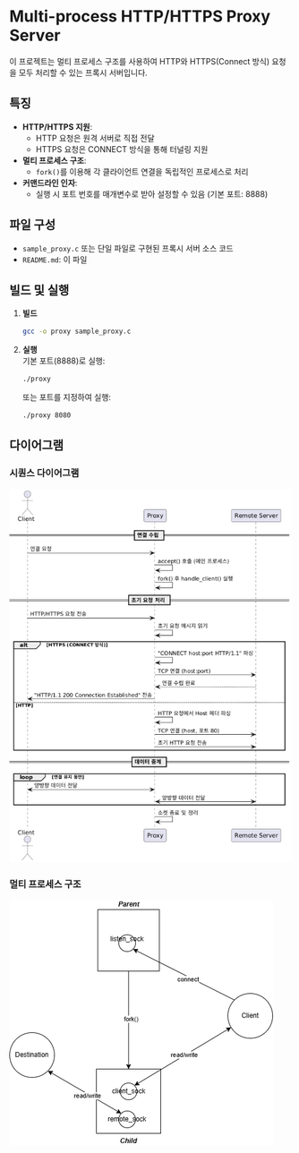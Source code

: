 # Multi-process HTTP/HTTPS Proxy Server

이 프로젝트는 멀티 프로세스 구조를 사용하여 HTTP와 HTTPS(Connect 방식) 요청을 모두 처리할 수 있는 프록시 서버입니다.

## 특징

- **HTTP/HTTPS 지원**: 
  - HTTP 요청은 원격 서버로 직접 전달
  - HTTPS 요청은 CONNECT 방식을 통해 터널링 지원
- **멀티 프로세스 구조**: 
  - `fork()`를 이용해 각 클라이언트 연결을 독립적인 프로세스로 처리
- **커맨드라인 인자**:
  - 실행 시 포트 번호를 매개변수로 받아 설정할 수 있음 (기본 포트: 8888)

## 파일 구성

- `sample_proxy.c` 또는 단일 파일로 구현된 프록시 서버 소스 코드
- `README.md`: 이 파일

## 빌드 및 실행

1. **빌드**  
   ```bash
   gcc -o proxy sample_proxy.c
   ```
   
2. **실행**  
   기본 포트(8888)로 실행:
   ```bash
   ./proxy
   ```
   또는 포트를 지정하여 실행:
   ```bash
   ./proxy 8080
   ```

## 다이어그램

### 시퀀스 다이어그램

![Sequence Diagram](images/sequence_diagram.png)

### 멀티 프로세스 구조

![Multi-process Architecture](images/proxy_구조.png)
